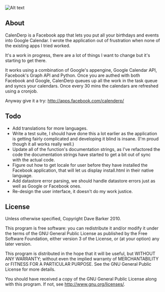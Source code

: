 ![Alt text](http://calenderp.appspot.com/images/calenderp.png)

About
-----

CalenDerp is a Facebook app that lets you put all your birthdays and events into Google Calendar. I wrote the application out of frustration when none of the existing apps I tried worked. 

It's a work in progress, there are a lot of things I want to change but it's starting to get there.

It works using a combination of Google's appengine, Google Calendar API, Facebook's Graph API and Python. Once you are authed with both Facebook and Google, CalenDerp queues up all the work in the task queue and syncs your calendars. Once every 30 mins the calendars are refreshed using a cronjob.

Anyway give it a try: <http://apps.facebook.com/calenderp/>

Todo
----
 - Add translations for more languages.
 - Write a test suite, I should have done this a lot earlier as the application is getting fairly complicated and developing it blind is insane. (I'm proud though it all works really well.)
 - Update all of the function's documentation strings, as I've refactored the code the documentation strings have started to get a bit out of sync with the actual code.
 - Figure out how to get locale for user before they have installed the Facebook application, that will let us display install.html in their native language.
 - Add datastore error parsing, we should handle datastore errors just as well as Google or Facebook ones.
 - Re-design the user interface, it doesn't do my work justice.

License
-------
Unless otherwise specified, Copyright Dave Barker 2010.

This program is free software: you can redistribute it and/or modify
it under the terms of the GNU General Public License as published by
the Free Software Foundation, either version 3 of the License, or
(at your option) any later version.

This program is distributed in the hope that it will be useful,
but WITHOUT ANY WARRANTY; without even the implied warranty of
MERCHANTABILITY or FITNESS FOR A PARTICULAR PURPOSE.  See the
GNU General Public License for more details.

You should have received a copy of the GNU General Public License
along with this program.  If not, see <http://www.gnu.org/licenses/>.
